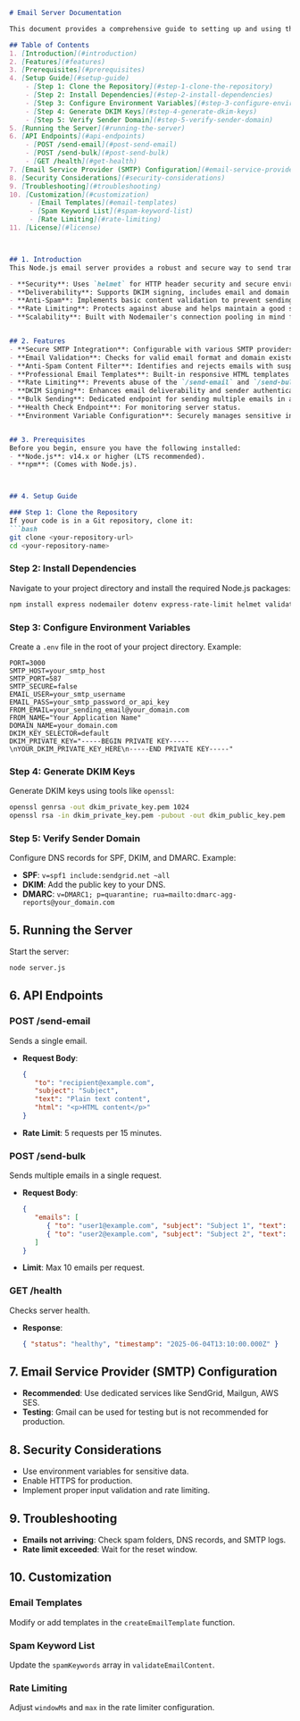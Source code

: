 ```markdown
# Email Server Documentation

This document provides a comprehensive guide to setting up and using the Node.js email server. This server leverages Nodemailer for email sending, Express for API endpoints, and includes features like rate limiting, email validation, and professional templating to ensure secure and reliable email delivery.

## Table of Contents
1. [Introduction](#introduction)  
2. [Features](#features)  
3. [Prerequisites](#prerequisites)  
4. [Setup Guide](#setup-guide)  
    - [Step 1: Clone the Repository](#step-1-clone-the-repository)  
    - [Step 2: Install Dependencies](#step-2-install-dependencies)  
    - [Step 3: Configure Environment Variables](#step-3-configure-environment-variables)  
    - [Step 4: Generate DKIM Keys](#step-4-generate-dkim-keys)  
    - [Step 5: Verify Sender Domain](#step-5-verify-sender-domain)  
5. [Running the Server](#running-the-server)  
6. [API Endpoints](#api-endpoints)  
    - [POST /send-email](#post-send-email)  
    - [POST /send-bulk](#post-send-bulk)  
    - [GET /health](#get-health)  
7. [Email Service Provider (SMTP) Configuration](#email-service-provider-smtp-configuration)  
8. [Security Considerations](#security-considerations)  
9. [Troubleshooting](#troubleshooting)  
10. [Customization](#customization)  
     - [Email Templates](#email-templates)  
     - [Spam Keyword List](#spam-keyword-list)  
     - [Rate Limiting](#rate-limiting)  
11. [License](#license)  



## 1. Introduction
This Node.js email server provides a robust and secure way to send transactional and notification emails. It's designed with best practices in mind, including:

- **Security**: Uses `helmet` for HTTP header security and secure environment variable handling.  
- **Deliverability**: Supports DKIM signing, includes email and domain validation, and provides professional email templates.  
- **Anti-Spam**: Implements basic content validation to prevent sending suspicious emails.  
- **Rate Limiting**: Protects against abuse and helps maintain a good sending reputation.  
- **Scalability**: Built with Nodemailer's connection pooling in mind for higher volumes.  


## 2. Features
- **Secure SMTP Integration**: Configurable with various SMTP providers.  
- **Email Validation**: Checks for valid email format and domain existence (MX records).  
- **Anti-Spam Content Filter**: Identifies and rejects emails with suspicious content.  
- **Professional Email Templates**: Built-in responsive HTML templates for notifications and transactional emails.  
- **Rate Limiting**: Prevents abuse of the `/send-email` and `/send-bulk` endpoints.  
- **DKIM Signing**: Enhances email deliverability and sender authentication.  
- **Bulk Sending**: Dedicated endpoint for sending multiple emails in a single request.  
- **Health Check Endpoint**: For monitoring server status.  
- **Environment Variable Configuration**: Securely manages sensitive information.  


## 3. Prerequisites
Before you begin, ensure you have the following installed:  
- **Node.js**: v14.x or higher (LTS recommended).  
- **npm**: (Comes with Node.js).  



## 4. Setup Guide

### Step 1: Clone the Repository
If your code is in a Git repository, clone it:  
```bash
git clone <your-repository-url>
cd <your-repository-name>
```

### Step 2: Install Dependencies
Navigate to your project directory and install the required Node.js packages:  
```bash
npm install express nodemailer dotenv express-rate-limit helmet validator dns
```

### Step 3: Configure Environment Variables
Create a `.env` file in the root of your project directory. Example:  
```env
PORT=3000
SMTP_HOST=your_smtp_host
SMTP_PORT=587
SMTP_SECURE=false
EMAIL_USER=your_smtp_username
EMAIL_PASS=your_smtp_password_or_api_key
FROM_EMAIL=your_sending_email@your_domain.com
FROM_NAME="Your Application Name"
DOMAIN_NAME=your_domain.com
DKIM_KEY_SELECTOR=default
DKIM_PRIVATE_KEY="-----BEGIN PRIVATE KEY-----\nYOUR_DKIM_PRIVATE_KEY_HERE\n-----END PRIVATE KEY-----"
```

### Step 4: Generate DKIM Keys
Generate DKIM keys using tools like `openssl`:  
```bash
openssl genrsa -out dkim_private_key.pem 1024
openssl rsa -in dkim_private_key.pem -pubout -out dkim_public_key.pem
```

### Step 5: Verify Sender Domain
Configure DNS records for SPF, DKIM, and DMARC. Example:  
- **SPF**: `v=spf1 include:sendgrid.net ~all`  
- **DKIM**: Add the public key to your DNS.  
- **DMARC**: `v=DMARC1; p=quarantine; rua=mailto:dmarc-agg-reports@your_domain.com`  



## 5. Running the Server
Start the server:  
```bash
node server.js
```



## 6. API Endpoints

### POST /send-email
Sends a single email.  
- **Request Body**:  
  ```json
  {
     "to": "recipient@example.com",
     "subject": "Subject",
     "text": "Plain text content",
     "html": "<p>HTML content</p>"
  }
  ```
- **Rate Limit**: 5 requests per 15 minutes.  

### POST /send-bulk
Sends multiple emails in a single request.  
- **Request Body**:  
  ```json
  {
     "emails": [
        { "to": "user1@example.com", "subject": "Subject 1", "text": "Content 1" },
        { "to": "user2@example.com", "subject": "Subject 2", "text": "Content 2" }
     ]
  }
  ```
- **Limit**: Max 10 emails per request.  

### GET /health
Checks server health.  
- **Response**:  
  ```json
  { "status": "healthy", "timestamp": "2025-06-04T13:10:00.000Z" }
  ```



## 7. Email Service Provider (SMTP) Configuration
- **Recommended**: Use dedicated services like SendGrid, Mailgun, AWS SES.  
- **Testing**: Gmail can be used for testing but is not recommended for production.  



## 8. Security Considerations
- Use environment variables for sensitive data.  
- Enable HTTPS for production.  
- Implement proper input validation and rate limiting.  



## 9. Troubleshooting
- **Emails not arriving**: Check spam folders, DNS records, and SMTP logs.  
- **Rate limit exceeded**: Wait for the reset window.  



## 10. Customization

### Email Templates
Modify or add templates in the `createEmailTemplate` function.  

### Spam Keyword List
Update the `spamKeywords` array in `validateEmailContent`.  

### Rate Limiting
Adjust `windowMs` and `max` in the rate limiter configuration.  



